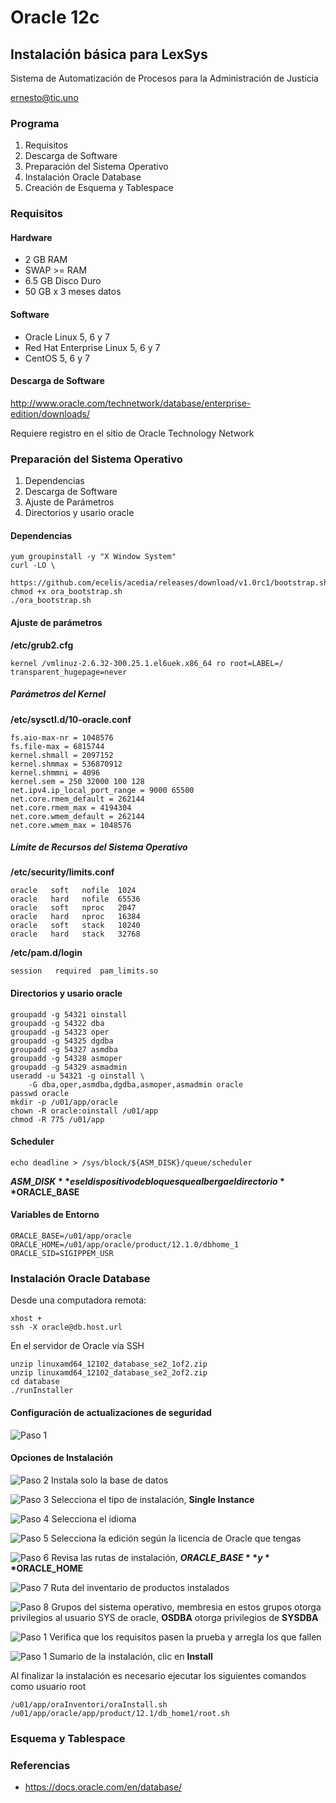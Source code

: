 # Oracle 12c

## Instalación básica para LexSys

Sistema de Automatización de Procesos
para la Administración de Justicia

ernesto@tic.uno



### Programa

1. Requisitos
2. Descarga de Software
3. Preparación del Sistema Operativo
4. Instalación Oracle Database
5. Creación de Esquema y Tablespace



### Requisitos


#### Hardware

* 2 GB RAM
* SWAP >= RAM
* 6.5 GB Disco Duro
* 50 GB x 3 meses datos


#### Software

* Oracle Linux 5, 6 y 7
* Red Hat Enterprise Linux 5, 6 y 7
* CentOS 5, 6 y 7



#### Descarga de Software

http://www.oracle.com/technetwork/database/enterprise-edition/downloads/

Requiere registro en el sitio de Oracle Technology Network



### Preparación del Sistema Operativo

1. Dependencias
2. Descarga de Software
3. Ajuste de Parámetros
4. Directorios y usario oracle


#### Dependencias

    yum groupinstall -y "X Window System"
    curl -LO \
      https://github.com/ecelis/acedia/releases/download/v1.0rc1/bootstrap.sh
    chmod +x ora_bootstrap.sh
    ./ora_bootstrap.sh


#### Ajuste de parámetros

**/etc/grub2.cfg**

    kernel /vmlinuz-2.6.32-300.25.1.el6uek.x86_64 ro root=LABEL=/ transparent_hugepage=never


##### Parámetros del Kernel

**/etc/sysctl.d/10-oracle.conf**

    fs.aio-max-nr = 1048576
    fs.file-max = 6815744
    kernel.shmall = 2097152
    kernel.shmmax = 536870912
    kernel.shmmni = 4096
    kernel.sem = 250 32000 100 128
    net.ipv4.ip_local_port_range = 9000 65500
    net.core.rmem_default = 262144
    net.core.rmem_max = 4194304
    net.core.wmem_default = 262144
    net.core.wmem_max = 1048576


##### Límite de Recursos del Sistema Operativo

**/etc/security/limits.conf**

    oracle   soft   nofile  1024
    oracle   hard   nofile  65536
    oracle   soft   nproc   2047
    oracle   hard   nproc   16384
    oracle   soft   stack   10240
    oracle   hard   stack   32768


**/etc/pam.d/login**

    session   required  pam_limits.so


#### Directorios y usario oracle

    groupadd -g 54321 oinstall
    groupadd -g 54322 dba
    groupadd -g 54323 oper
    groupadd -g 54325 dgdba
    groupadd -g 54327 asmdba
    groupadd -g 54328 asmoper
    groupadd -g 54329 asmadmin
    useradd -u 54321 -g oinstall \
        -G dba,oper,asmdba,dgdba,asmoper,asmadmin oracle
    passwd oracle
    mkdir -p /u01/app/oracle
    chown -R oracle:oinstall /u01/app
    chmod -R 775 /u01/app

#### Scheduler

    echo deadline > /sys/block/${ASM_DISK}/queue/scheduler

**${ASM\_DISK}** es el dispositivo de bloques que alberga el directorio
**$ORACLE\_BASE**


#### Variables de Entorno

    ORACLE_BASE=/u01/app/oracle
    ORACLE_HOME=/u01/app/oracle/product/12.1.0/dbhome_1
    ORACLE_SID=SIGIPPEM_USR



### Instalación Oracle Database

Desde una computadora remota:

    xhost +
    ssh -X oracle@db.host.url

En el servidor de Oracle vía SSH

    unzip linuxamd64_12102_database_se2_1of2.zip
    unzip linuxamd64_12102_database_se2_2of2.zip
    cd database
    ./runInstaller


#### Configuración de actualizaciones de seguridad

![Paso 1](img/01.png)


#### Opciones de Instalación

![Paso 2](img/02.png)
Instala solo la base de datos


![Paso 3](img/03.png)
Selecciona el tipo de instalación, **Single Instance**


![Paso 4](img/04.png)
Selecciona el idioma


![Paso 5](img/05.png)
Selecciona la edición según la licencia de Oracle que tengas


![Paso 6](img/06.png)
Revisa las rutas de instalación, **$ORACLE\_BASE** y **$ORACLE\_HOME**


![Paso 7](img/07.png)
Ruta del inventario de productos instalados


![Paso 8](img/08.png)
Grupos del sistema operativo, membresia en estos grupos otorga
privilegios al usuario SYS de oracle, **OSDBA** otorga privilegios de
**SYSDBA**


![Paso 1](img/10.png)
Verifica que los requisitos pasen la prueba y arregla los que fallen


![Paso 1](img/11.png)
Sumario de la instalación, clic en **Install**


Al finalizar la instalación es necesario ejecutar los siguientes
comandos como usuario root

    /u01/app/oraInventori/oraInstall.sh
    /u01/app/oracle/app/product/12.1/db_home1/root.sh



### Esquema y Tablespace



### Referencias

* https://docs.oracle.com/en/database/

